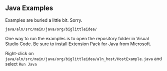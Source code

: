 ## Java Examples

Examples are buried a little bit. Sorry.

`java/aln/src/main/java/org/biglittleidea/`

One way to run the examples is to open the repository folder in Visual Studio Code.
Be sure to install Extension Pack for Java from Microsoft.

Right-click on `java/aln/src/main/java/org/biglittleidea/aln_host/HostExample.java` and select `Run Java`
